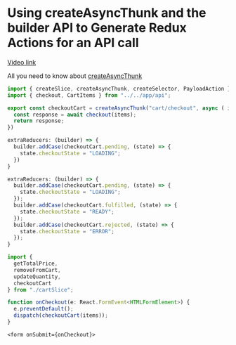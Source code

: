 # Using createAsyncThunk and the builder API to Generate Redux Actions for an API call

[Video link](https://www.egghead.io/lessons/react-using-createasyncthunk-and-the-builder-api-to-generate-redux-actions-for-an-api-call?pl=modern-redux-with-redux-toolkit-rtk-and-typescript-64f243c8)

<TimeStamp start="0:02" end="0:12">

All you need to know about [createAsyncThunk](https://redux-toolkit.js.org/usage/usage-with-typescript#createasyncthunk)

```ts
import { createSlice, createAsyncThunk, createSelector, PayloadAction } from "@reduxjs/toolkit";
import { checkout, CartItems } from "../../app/api";
```

</TimeStamp>

<TimeStamp start="0:25" end="0:40">

```ts
export const checkoutCart = createAsyncThunk("cart/checkout", async ( items: CartItems) => {
  const response = await checkout(items);
  return response;
})
```

</TimeStamp>

<TimeStamp start="0:55" end="1:12">

```ts
extraReducers: (builder) => { 
  builder.addCase(checkoutCart.pending, (state) => {
    state.checkoutState = "LOADING";
  })
}
```

</TimeStamp>

<TimeStamp start="1:20" end="1:30">

```ts
extraReducers: (builder) => { 
  builder.addCase(checkoutCart.pending, (state) => {
    state.checkoutState = "LOADING";
  });
  builder.addCase(checkoutCart.fulfilled, (state) => {
    state.checkoutState = "READY";
  });
  builder.addCase(checkoutCart.rejected, (state) => {
    state.checkoutState = "ERROR";
  });
}
```

</TimeStamp>

<TimeStamp start="2:05" end="2:20">

```ts
import { 
  getTotalPrice, 
  removeFromCart, 
  updateQuantity, 
  checkoutCart 
} from "./cartSlice";

function onCheckout(e: React.FormEvent<HTMLFormElement>) {
  e.preventDefault();
  dispatch(checkoutCart(items));
}
```

</TimeStamp>

<TimeStamp start="2:35" end="2:38">

```tsx
<form onSubmit={onCheckout}>
```

</TimeStamp>